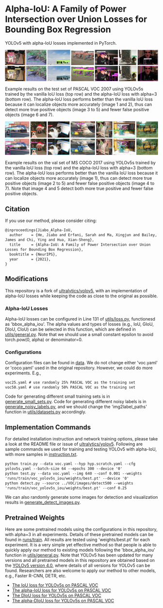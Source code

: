 # Alpha-IoU: A Family of Power Intersection over Union Losses for Bounding Box Regression

YOLOv5 with alpha-IoU losses implemented in PyTorch.

<p align="center">
<img src="example_voc.png" width="1000">
</p>
Example results on the test set of PASCAL VOC 2007 using YOLOv5s trained by the vanilla IoU loss (top row) and the alpha-IoU loss with alpha=3 (bottom row). The alpha-IoU loss performs better than the vanilla IoU loss because it can localize objects more accurately (image 1 and 2), thus can detect more true positive objects (image 3 to 5) and fewer false positive objects (image 6 and 7).

<p align="center">
<img src="example_coco.png" width="1000">
</p>
Example results on the val set of MS COCO 2017 using YOLOv5s trained by the vanilla IoU loss (top row) and the alpha-IoU loss with alpha=3 (bottom row). The alpha-IoU loss performs better than the vanilla IoU loss because it can localize objects more accurately (image 1), thus can detect more true positive objects (image 2 to 5) and fewer false positive objects (image 4 to 7). Note that image 4 and 5 detect both more true positive and fewer false positive objects.

## Citation

If you use our method, please consider citing:

```
@inproceedings{Jiabo_Alpha-IoU,
  author    = {He, Jiabo and Erfani, Sarah and Ma, Xingjun and Bailey, James and Chi, Ying and Hua, Xian-Sheng},
  title     = {Alpha-IoU: A Family of Power Intersection over Union Losses for Bounding Box Regression},
  booktitle = {NeurIPS},
  year      = {2021},
}
```

## Modifications

This repository is a fork of [ultralytics/yolov5](https://github.com/ultralytics/yolov5), with an implementation of alpha-IoU losses while keeping the code as close to the original as possible.

### Alpha-IoU Losses

Alpha-IoU losses can be configured in Line 131 of [utils/loss.py](https://github.com/Jacobi93/Alpha-IoU/blob/main/utils/loss.py), functionesd as 'bbox_alpha_iou'. The alpha values and types of losses (e.g., IoU, GIoU, DIoU, CIoU) can be selected in this function, which are defined in [utils/general.py](https://github.com/Jacobi93/Alpha-IoU/blob/main/utils/general.py). Note that we should use a small constant epsilon to avoid torch.pow(0, alpha) or denominator=0.

### Configurations

Configuration files can be found in [data](https://github.com/Jacobi93/Alpha-IoU/tree/main/data). We do not change either 'voc.yaml' or 'coco.yaml' used in the original repository. However, we could do more experiments. E.g.,

```
voc25.yaml # use randomly 25% PASCAL VOC as the training set
voc50.yaml # use randomly 50% PASCAL VOC as the training set
```

Code for generating different small training sets is in [generate_small_sets.py](https://github.com/Jacobi93/Alpha-IoU/blob/main/generate_small_sets.py). Code for generating different noisy labels is in [generate_noisy_labels.py](https://github.com/Jacobi93/Alpha-IoU/blob/main/generate_noisy_labels.py), and we should change the 'img2label_paths' function in [utils/datasets.py](https://github.com/Jacobi93/Alpha-IoU/blob/main/utils/datasets.py) accordingly.


## Implementation Commands

For detailed installation instruction and network training options, please take a look at the README file or issue of [ultralytics/yolov5](https://github.com/ultralytics/yolov5). Following are sample commands we used for training and testing YOLOv5 with alpha-IoU, with more samples in [instruction.txt](https://github.com/Jacobi93/Alpha-IoU/blob/main/instruction.txt).

```
python train.py --data voc.yaml --hyp hyp.scratch.yaml --cfg yolov5s.yaml --batch-size 64 --epochs 300 --device '0'
python test.py --data voc.yaml --img 640 --conf 0.001 --weights 'runs/train/voc_yolov5s_iou/weights/best.pt' --device '0'
python detect.py --source ../VOC/images/detect500 --weights 'runs/train/voc_yolov5s_iou/weights/best.pt' --conf 0.25
```

We can also randomly generate some images for detection and visualization results in [generate_detect_images.py](https://github.com/Jacobi93/Alpha-IoU/blob/main/generate_detect_images.py).

## Pretrained Weights

Here are some pretrained models using the configurations in this repository, with alpha=3 in all experiments. Details of these pretrained models can be found in [runs/train](https://github.com/Jacobi93/Alpha-IoU/tree/main/runs/train). All results are tested using 'weights/best.pt' for each experiment. It is a very simple yet effective method so that people is able to quickly apply our method to existing models following the 'bbox_alpha_iou' function in [utils/general.py](https://github.com/Jacobi93/Alpha-IoU/blob/main/utils/general.py). Note that YOLOv5 has been updated for many versions and all pretrained models in this repository are obtained based on the [YOLOv5 version 4.0](https://github.com/ultralytics/yolov5/releases), where details of all versions for YOLOv5 can be found. Researchers are also welcome to apply our method to other models, e.g., Faster R-CNN, DETR, etc.

 - [The IoU loss for YOLOv5s on PASCAL VOC](https://github.com/Jacobi93/Alpha-IoU/blob/main/runs/train/voc_yolov5s_iou/weights/best.pt)
 - [The alpha-IoU loss for YOLOv5s on PASCAL VOC](https://github.com/Jacobi93/Alpha-IoU/blob/main/runs/train/voc_yolov5s_3iou/weights/best.pt)
 - [The DIoU loss for YOLOv5s on PASCAL VOC](https://github.com/Jacobi93/Alpha-IoU/blob/main/runs/train/voc_yolov5s_diou/weights/best.pt)
 - [The alpha-DIoU loss for YOLOv5s on PASCAL VOC](https://github.com/Jacobi93/Alpha-IoU/blob/main/runs/train/voc_yolov5s_3diou/weights/best.pt)

